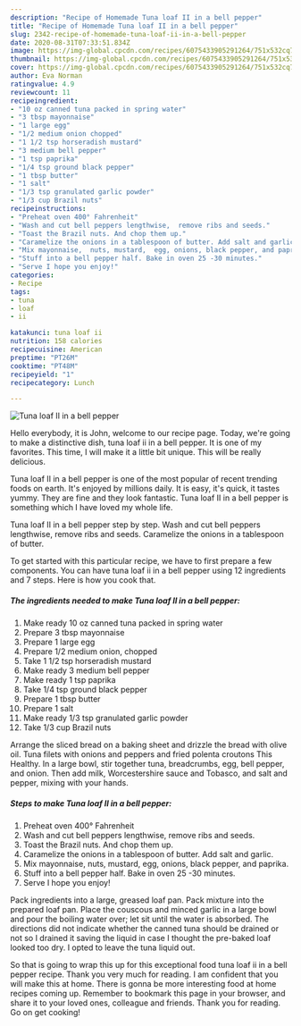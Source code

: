 ```yaml
---
description: "Recipe of Homemade Tuna loaf II in a bell pepper"
title: "Recipe of Homemade Tuna loaf II in a bell pepper"
slug: 2342-recipe-of-homemade-tuna-loaf-ii-in-a-bell-pepper
date: 2020-08-31T07:33:51.834Z
image: https://img-global.cpcdn.com/recipes/6075433905291264/751x532cq70/tuna-loaf-ii-in-a-bell-pepper-recipe-main-photo.jpg
thumbnail: https://img-global.cpcdn.com/recipes/6075433905291264/751x532cq70/tuna-loaf-ii-in-a-bell-pepper-recipe-main-photo.jpg
cover: https://img-global.cpcdn.com/recipes/6075433905291264/751x532cq70/tuna-loaf-ii-in-a-bell-pepper-recipe-main-photo.jpg
author: Eva Norman
ratingvalue: 4.9
reviewcount: 11
recipeingredient:
- "10 oz canned tuna packed in spring water"
- "3 tbsp mayonnaise"
- "1 large egg"
- "1/2 medium onion chopped"
- "1 1/2 tsp horseradish mustard"
- "3 medium bell pepper"
- "1 tsp paprika"
- "1/4 tsp ground black pepper"
- "1 tbsp butter"
- "1 salt"
- "1/3 tsp granulated garlic powder"
- "1/3 cup Brazil nuts"
recipeinstructions:
- "Preheat oven 400° Fahrenheit"
- "Wash and cut bell peppers lengthwise,  remove ribs and seeds."
- "Toast the Brazil nuts. And chop them up."
- "Caramelize the onions in a tablespoon of butter. Add salt and garlic."
- "Mix mayonnaise,  nuts, mustard,  egg, onions, black pepper, and paprika."
- "Stuff into a bell pepper half. Bake in oven 25 -30 minutes."
- "Serve I hope you enjoy!"
categories:
- Recipe
tags:
- tuna
- loaf
- ii

katakunci: tuna loaf ii 
nutrition: 158 calories
recipecuisine: American
preptime: "PT26M"
cooktime: "PT48M"
recipeyield: "1"
recipecategory: Lunch

---
```



![Tuna loaf II in a bell pepper](https://img-global.cpcdn.com/recipes/6075433905291264/751x532cq70/tuna-loaf-ii-in-a-bell-pepper-recipe-main-photo.jpg)

Hello everybody, it is John, welcome to our recipe page. Today, we're going to make a distinctive dish, tuna loaf ii in a bell pepper. It is one of my favorites. This time, I will make it a little bit unique. This will be really delicious.

Tuna loaf II in a bell pepper is one of the most popular of recent trending foods on earth. It's enjoyed by millions daily. It is easy, it's quick, it tastes yummy. They are fine and they look fantastic. Tuna loaf II in a bell pepper is something which I have loved my whole life.

Tuna loaf II in a bell pepper step by step. Wash and cut bell peppers lengthwise, remove ribs and seeds. Caramelize the onions in a tablespoon of butter.


To get started with this particular recipe, we have to first prepare a few components. You can have tuna loaf ii in a bell pepper using 12 ingredients and 7 steps. Here is how you cook that.

<!--inarticleads1-->

##### The ingredients needed to make Tuna loaf II in a bell pepper:

1. Make ready 10 oz canned tuna packed in spring water
1. Prepare 3 tbsp mayonnaise
1. Prepare 1 large egg
1. Prepare 1/2 medium onion, chopped
1. Take 1 1/2 tsp horseradish mustard
1. Make ready 3 medium bell pepper
1. Make ready 1 tsp paprika
1. Take 1/4 tsp ground black pepper
1. Prepare 1 tbsp butter
1. Prepare 1 salt
1. Make ready 1/3 tsp granulated garlic powder
1. Take 1/3 cup Brazil nuts


Arrange the sliced bread on a baking sheet and drizzle the bread with olive oil. Tuna filets with onions and peppers and fried polenta croutons This Healthy. In a large bowl, stir together tuna, breadcrumbs, egg, bell pepper, and onion. Then add milk, Worcestershire sauce and Tobasco, and salt and pepper, mixing with your hands. 

<!--inarticleads2-->

##### Steps to make Tuna loaf II in a bell pepper:

1. Preheat oven 400° Fahrenheit
1. Wash and cut bell peppers lengthwise,  remove ribs and seeds.
1. Toast the Brazil nuts. And chop them up.
1. Caramelize the onions in a tablespoon of butter. Add salt and garlic.
1. Mix mayonnaise,  nuts, mustard,  egg, onions, black pepper, and paprika.
1. Stuff into a bell pepper half. Bake in oven 25 -30 minutes.
1. Serve I hope you enjoy!


Pack ingredients into a large, greased loaf pan. Pack mixture into the prepared loaf pan. Place the couscous and minced garlic in a large bowl and pour the boiling water over; let sit until the water is absorbed. The directions did not indicate whether the canned tuna should be drained or not so I drained it saving the liquid in case I thought the pre-baked loaf looked too dry. I opted to leave the tuna liquid out. 

So that is going to wrap this up for this exceptional food tuna loaf ii in a bell pepper recipe. Thank you very much for reading. I am confident that you will make this at home. There is gonna be more interesting food at home recipes coming up. Remember to bookmark this page in your browser, and share it to your loved ones, colleague and friends. Thank you for reading. Go on get cooking!
